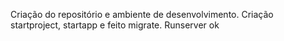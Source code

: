 Criação do repositório e ambiente de desenvolvimento.
Criação startproject, startapp e feito migrate. Runserver ok